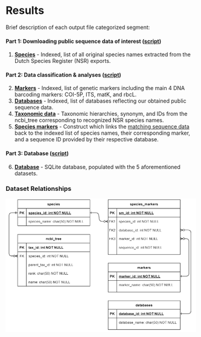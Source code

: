 # Results

Brief description of each output file categorized segment:

#### Part 1: Downloading public sequence data of interest ([script](/script/custom_databases.py))

1. [**Species**](species.csv) - Indexed, list of all original species names extracted from the Dutch Species Register (NSR) exports.

#### Part 2: Data classification & analyses ([script](/script/custom_databases.Rmd))

2. [**Markers**](markers.csv) - Indexed, list of genetic markers including the main 4 DNA barcoding markers: COI-5P, ITS, matK, and rbcL.
3. [**Databases**](databases.csv) - Indexed, list of databases reflecting our obtained public sequence data.
4. [**Taxonomic data**](taxdata.csv) - Taxonomic hierarchies, synonym, and IDs from the ncbi_tree corresponding to recognized NSR species names.
5. [**Species markers**](species_markers.csv) - Construct which links the [matching sequence data](/data/FASTA_files/match.fasta) back to the indexed list of species names, their corresponding marker, and a sequence ID provided by their respective database.

#### Part 3: Database ([script](/script/schema.sql))
6. [**Database**](custom_datases.sqlite) - SQLite database, populated with the 5 aforementioned datasets.

### Dataset Relationships
![ERD](https://github.com/naturalis/Custom-databases-DNA-sequences/blob/master/results/ERD.png?raw=true)
